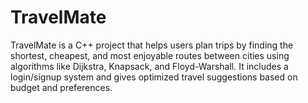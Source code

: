 # TravelMate
TravelMate is a C++ project that helps users plan trips by finding the shortest, cheapest, and most enjoyable routes between cities using algorithms like Dijkstra, Knapsack, and Floyd-Warshall. It includes a login/signup system and gives optimized travel suggestions based on budget and preferences.
